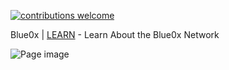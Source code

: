 [![contributions welcome](https://img.shields.io/badge/contributions-welcome-brightgreen.svg?style=flat)](https://github.com/theBlue0x/docs/issues)


Blue0x | [LEARN](https://learn.blue0x.com) - Learn About the Blue0x Network

![Page image](https://i.imgur.com/Fk7lhAS.png)
